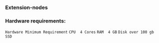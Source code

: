 ### Extension-nodes

### Hardware requirements:

```Hardware	Minimum Requirement```
```CPU	4 Cores```
```RAM	4 GB```
```Disk	over 100 gb SSD```

